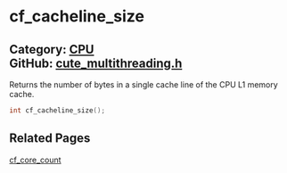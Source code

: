 [](../header.md ':include')

# cf_cacheline_size

Category: [CPU](/api_reference?id=CPU)  
GitHub: [cute_multithreading.h](https://github.com/RandyGaul/cute_framework/blob/master/include/cute_multithreading.h)  
---

Returns the number of bytes in a single cache line of the CPU L1 memory cache.

```cpp
int cf_cacheline_size();
```

## Related Pages

[cf_core_count](/CPU/cf_core_count.md)  

